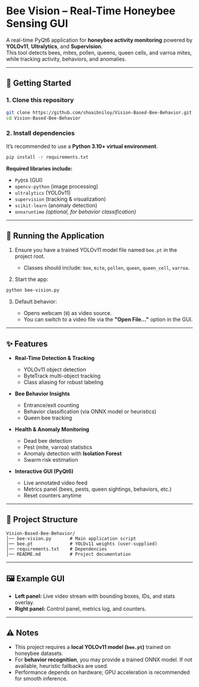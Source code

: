 
# Bee Vision – Real-Time Honeybee Sensing GUI  

A real-time PyQt6 application for **honeybee activity monitoring** powered by **YOLOv11**, **Ultralytics**, and **Supervision**.  
This tool detects bees, mites, pollen, queens, queen cells, and varroa mites, while tracking activity, behaviors, and anomalies.  

---

## 🚀 Getting Started  

### 1. Clone this repository  
```bash
git clone https://github.com/shoaibniloy/Vision-Based-Bee-Behavior.git
cd Vision-Based-Bee-Behavior
````

### 2. Install dependencies

It’s recommended to use a **Python 3.10+ virtual environment**.

```bash
pip install -r requirements.txt
```

**Required libraries include:**

* `PyQt6` (GUI)
* `opencv-python` (image processing)
* `ultralytics` (YOLOv11)
* `supervision` (tracking & visualization)
* `scikit-learn` (anomaly detection)
* `onnxruntime` *(optional, for behavior classification)*

---

## 🐝 Running the Application

1. Ensure you have a trained YOLOv11 model file named `bee.pt` in the project root.

   * Classes should include: `bee`, `mite`, `pollen`, `queen`, `queen_cell`, `varroa`.

2. Start the app:

```bash
python bee-vision.py
```

3. Default behavior:

   * Opens webcam (`0`) as video source.
   * You can switch to a video file via the **"Open File…"** option in the GUI.

---

## ✨ Features

* **Real-Time Detection & Tracking**

  * YOLOv11 object detection
  * ByteTrack multi-object tracking
  * Class aliasing for robust labeling

* **Bee Behavior Insights**

  * Entrance/exit counting
  * Behavior classification (via ONNX model or heuristics)
  * Queen bee tracking

* **Health & Anomaly Monitoring**

  * Dead bee detection
  * Pest (mite, varroa) statistics
  * Anomaly detection with **Isolation Forest**
  * Swarm risk estimation

* **Interactive GUI (PyQt6)**

  * Live annotated video feed
  * Metrics panel (bees, pests, queen sightings, behaviors, etc.)
  * Reset counters anytime

---

## 📂 Project Structure

```
Vision-Based-Bee-Behavior/
│── bee-vision.py       # Main application script
│── bee.pt              # YOLOv11 weights (user-supplied)
│── requirements.txt    # Dependencies
│── README.md           # Project documentation
```

---

## 🖼️ Example GUI

* **Left panel:** Live video stream with bounding boxes, IDs, and stats overlay.
* **Right panel:** Control panel, metrics log, and counters.

---

## ⚠️ Notes

* This project requires a **local YOLOv11 model (`bee.pt`)** trained on honeybee datasets.
* For **behavior recognition**, you may provide a trained ONNX model. If not available, heuristic fallbacks are used.
* Performance depends on hardware; GPU acceleration is recommended for smooth inference.

